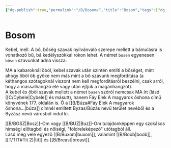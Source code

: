 ```yaml
---
{"dg-publish":true,"permalink":"/B/Bosom/","title":"Bosom","tags":["dg_uploaded"],"created":"2023-10-11T06:26","updated":"2023-10-25T01:06"}
---
```



# Bosom

Kebel, mell. A bő, bőség szavak nyilvánvaló szerepe mellett a bámulásra is vonatkozó bű, bá kedélyszókkal rokon lehet. A német `busen` egyenesen `bősen` szavunkat adná vissza.  

MA a kabaroknál öböl, kebel szavak után szintén említi a bőséget, mint ahogy öböl öb gyöke nem más mint a bő szavunk megfordítása (a kéthangos szótagoknál viszont nem kell megfordításról beszélni, csak arról, hogy a mássalhangzó elé vagy után ejtjük a magánhangzót).  
A kebel és öböl szavak mellett a német `busen` szóról nemcsak MA írt (lásd [[C/Cybele\|Cybele]] és másutt), hanem Fáy Elek A magyarok őshona című könyvének 177. oldalán is. Ő a [[B/Búza#Fáy Elek A magyarok őshona...\|búza]] címnél említett Byzas/Búzás nevű terület nevéből és a Byzász nevű városból indul ki.  

[[B/BOSZ\|Bosz]]-Om vagy [[B/BUZ\|Buz]]-Om tulajdonképpen egy szokásos hímségi előtagból és nőiségi, "földreleképező" utótagból áll.  
Lásd még vele egyező [[B/Buxom\|buxom]], valamint [[B/Boob\|boob]], [[T/TIT#Tit 2)\|tit]] és [[B/Breast\|breast]].  
